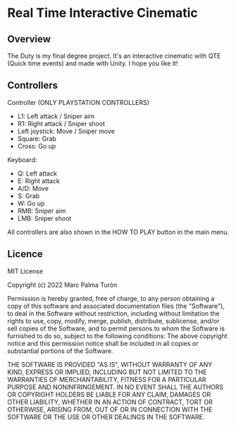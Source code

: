 # Real Time Interactive Cinematic
## Overview
The Duty is my final degree project. It's an interactive cinematic with QTE (Quick time events) and made with Unity. I hope you like it!

## Controllers
Controller (ONLY PLAYSTATION CONTROLLERS)
- L1: Left attack / Sniper aim
- R1: Right attack / Sniper shoot
- Left joystick: Move / Sniper move
- Square: Grab
- Cross: Go up

Keyboard:
- Q: Left attack 
- E: Right attack
- A/D: Move
- S: Grab
- W: Go up
- RMB: Sniper aim
- LMB: Sniper shoot

All controllers are also shown in the HOW TO PLAY button in the main menu.

## Licence
MIT License

Copyright (c) 2022 Marc Palma Turón

Permission is hereby granted, free of charge, to any person obtaining a copy of this software and associated documentation files (the "Software"), to deal in the Software without restriction, including without limitation the rights to use, copy, modify, merge, publish, distribute, sublicense, and/or sell copies of the Software, and to permit persons to whom the Software is furnished to do so, subject to the following conditions: The above copyright notice and this permission notice shall be included in all copies or substantial portions of the Software.

THE SOFTWARE IS PROVIDED "AS IS", WITHOUT WARRANTY OF ANY KIND, EXPRESS OR IMPLIED, INCLUDING BUT NOT LIMITED TO THE WARRANTIES OF MERCHANTABILITY, FITNESS FOR A PARTICULAR PURPOSE AND NONINFRINGEMENT. IN NO EVENT SHALL THE AUTHORS OR COPYRIGHT HOLDERS BE LIABLE FOR ANY CLAIM, DAMAGES OR OTHER LIABILITY, WHETHER IN AN ACTION OF CONTRACT, TORT OR OTHERWISE, ARISING FROM, OUT OF OR IN CONNECTION WITH THE SOFTWARE OR THE USE OR OTHER DEALINGS IN THE SOFTWARE.
